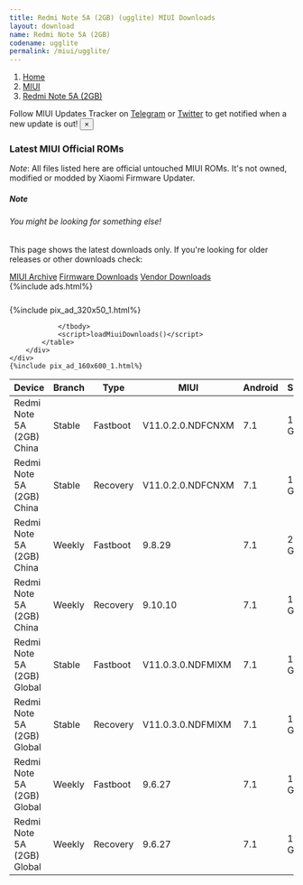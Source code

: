 ```yaml
---
title: Redmi Note 5A (2GB) (ugglite) MIUI Downloads
layout: download
name: Redmi Note 5A (2GB)
codename: ugglite
permalink: /miui/ugglite/
---
```

<nav aria-label="breadcrumb">
    <ol class="breadcrumb">
        <li class="breadcrumb-item"><a href="/">Home</a></li>
        <li class="breadcrumb-item"><a href="/miui/">MIUI</a></li>
        <li class="breadcrumb-item active" aria-current="page"><a href="/miui/ugglite/">Redmi Note 5A (2GB)</a></li>
    </ol>
</nav>
<div class="alert alert-primary alert-dismissible fade show" role="alert">
    Follow MIUI Updates Tracker on <a href="https://t.me/MIUIUpdatesTracker" class="alert-link">Telegram</a>
     or <a href="https://twitter.com/MiFwUpdater" class="alert-link">Twitter</a> to get notified when a new update is out!
    <button type="button" class="close" data-dismiss="alert" aria-label="Close">
        <span aria-hidden="true">&times;</span>
    </button>
</div>

### Latest MIUI Official ROMs
*Note*: All files listed here are official untouched MIUI ROMs. It's not owned, modified or modded by Xiaomi Firmware Updater.
<div class="card">
  <div class="card-body">
    <h5 class="card-title">Note</h5>
    <h6 class="card-subtitle mb-2 text-muted">You might be looking for something else!</h6>
    <p class="card-text">This page shows the latest downloads only.
     If you're looking for older releases or other downloads check:</p>
    <a href="/archive/miui/ugglite/" class="card-link">MIUI Archive</a>
    <a href="/firmware/ugglite/" class="card-link">Firmware Downloads</a>
    <a href="/vendor/ugglite/" class="card-link">Vendor Downloads</a>
  </div>
</div>
{%include ads.html%}
<div class="row justify-content-center">
    <div class="col-10">
        <div class="table-responsive-md" style="margin-top: 25px;">
            {%include pix_ad_320x50_1.html%}
            <table id="miui" class="display dt-responsive nowrap compact table table-striped table-hover table-sm">
                <thead class="thead-dark">
                    <tr>
                        <th data-ref="device">Device</th>
                        <th data-ref="branch">Branch</th>
                        <th data-ref="type">Type</th>
                        <th data-ref="miui">MIUI</th>
                        <th data-ref="android">Android</th>
                        <th data-ref="size">Size</th>
                        <th data-ref="size">Date</th>
                        <th data-ref="link">Link</th>
                    </tr>
                </thead>
                <tbody>
                <tr><td>Redmi Note 5A (2GB) China</td><td>Stable</td><td>Fastboot</td><td>V11.0.2.0.NDFCNXM</td><td>7.1</td><td>1.9 GB</td><td>2019-11-05</td><td><a href="/miui/ugglite/stable/V11.0.2.0.NDFCNXM/">Download</a></td></tr>
<tr><td>Redmi Note 5A (2GB) China</td><td>Stable</td><td>Recovery</td><td>V11.0.2.0.NDFCNXM</td><td>7.1</td><td>1.7 GB</td><td>2019-11-05</td><td><a href="/miui/ugglite/stable/V11.0.2.0.NDFCNXM/">Download</a></td></tr>
<tr><td>Redmi Note 5A (2GB) China</td><td>Weekly</td><td>Fastboot</td><td>9.8.29</td><td>7.1</td><td>2.1 GB</td><td>2019-08-29</td><td><a href="/miui/ugglite/weekly/9.8.29/">Download</a></td></tr>
<tr><td>Redmi Note 5A (2GB) China</td><td>Weekly</td><td>Recovery</td><td>9.10.10</td><td>7.1</td><td>1.6 GB</td><td>2019-10-10</td><td><a href="/miui/ugglite/weekly/9.10.10/">Download</a></td></tr>
<tr><td>Redmi Note 5A (2GB) Global</td><td>Stable</td><td>Fastboot</td><td>V11.0.3.0.NDFMIXM</td><td>7.1</td><td>1.9 GB</td><td>2019-11-12</td><td><a href="/miui/ugglite/stable/V11.0.3.0.NDFMIXM/">Download</a></td></tr>
<tr><td>Redmi Note 5A (2GB) Global</td><td>Stable</td><td>Recovery</td><td>V11.0.3.0.NDFMIXM</td><td>7.1</td><td>1.7 GB</td><td>2019-11-12</td><td><a href="/miui/ugglite/stable/V11.0.3.0.NDFMIXM/">Download</a></td></tr>
<tr><td>Redmi Note 5A (2GB) Global</td><td>Weekly</td><td>Fastboot</td><td>9.6.27</td><td>7.1</td><td>1.9 GB</td><td>2019-06-28</td><td><a href="/miui/ugglite/weekly/9.6.27/">Download</a></td></tr>
<tr><td>Redmi Note 5A (2GB) Global</td><td>Weekly</td><td>Recovery</td><td>9.6.27</td><td>7.1</td><td>1.7 GB</td><td>2019-06-28</td><td><a href="/miui/ugglite/weekly/9.6.27/">Download</a></td></tr>

                </tbody>
                <script>loadMiuiDownloads()</script>
            </table>
        </div>
    </div>
    {%include pix_ad_160x600_1.html%}
</div>
